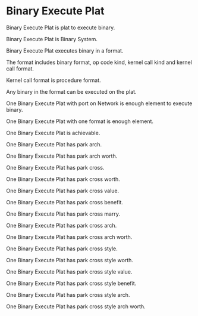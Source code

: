 # Binary Execute Plat

Binary Execute Plat is plat to execute binary.

Binary Execute Plat is Binary System.

Binary Execute Plat executes binary in a format.

The format includes binary format, op code kind, kernel call kind and kernel call format.

Kernel call format is procedure format.

Any binary in the format can be executed on the plat.

One Binary Execute Plat with port on Network is enough element to execute binary.

One Binary Execute Plat with one format is enough element.

One Binary Execute Plat is achievable.

One Binary Execute Plat has park arch.

One Binary Execute Plat has park arch worth.

One Binary Execute Plat has park cross.

One Binary Execute Plat has park cross worth.

One Binary Execute Plat has park cross value.

One Binary Execute Plat has park cross benefit.

One Binary Execute Plat has park cross marry.

One Binary Execute Plat has park cross arch.

One Binary Execute Plat has park cross arch worth.

One Binary Execute Plat has park cross style.

One Binary Execute Plat has park cross style worth.

One Binary Execute Plat has park cross style value.

One Binary Execute Plat has park cross style benefit.

One Binary Execute Plat has park cross style arch.

One Binary Execute Plat has park cross style arch worth.